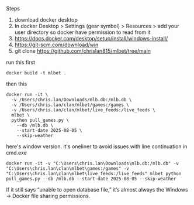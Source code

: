 Steps

1. download docker desktop
2. In docker Desktop > Settings (gear symbol) > Resources > add your user directory so docker have permission to read from it
2. https://docs.docker.com/desktop/setup/install/windows-install/
2. https://git-scm.com/download/win
3. git clone https://github.com/chrislan815/mlbet/tree/main

run this first

```shell
docker build -t mlbet .
```

then this 

```shell
docker run -it \
  -v /Users/chris.lan/Downloads/mlb.db:/mlb.db \
  -v /Users/chris.lan/clan/mlbet/games:/games \
  -v /Users/chris.lan/clan/mlbet/live_feeds:/live_feeds \
  mlbet \
  python pull_games.py \
    --db /mlb.db \
    --start-date 2025-08-05 \
    --skip-weather
```

here's window version. it's oneliner to avoid issues with line continuation in cmd.exe


```shell
docker run -it -v "C:\Users\chris.lan\Downloads\mlb.db:/mlb.db" -v "C:\Users\chris.lan\clan\mlbet\games:/games" -v "C:\Users\chris.lan\clan\mlbet\live_feeds:/live_feeds" mlbet python pull_games.py --db /mlb.db --start-date 2025-08-05 --skip-weather
```

If it still says “unable to open database file,” it’s almost always the Windows → Docker file sharing permissions.
